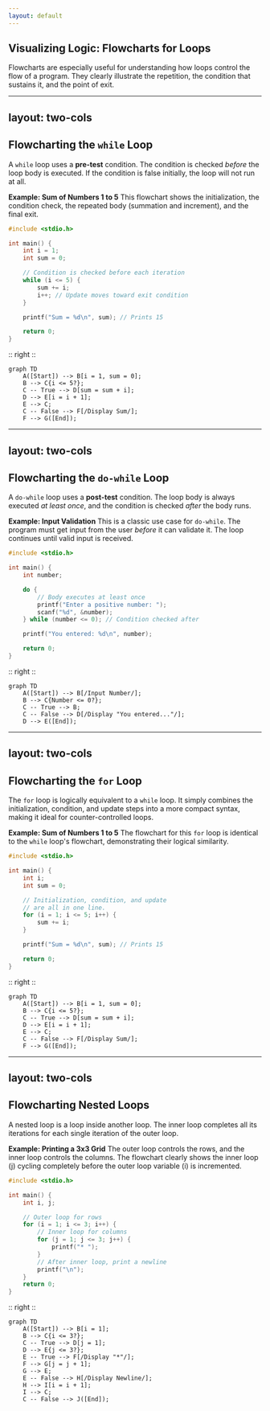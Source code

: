 ```yaml
---
layout: default
---
```

## Visualizing Logic: Flowcharts for Loops

Flowcharts are especially useful for understanding how loops control the flow of a program. They clearly illustrate the repetition, the condition that sustains it, and the point of exit.

---
layout: two-cols
---

## Flowcharting the `while` Loop

<Transform scale="0.8">

A `while` loop uses a **pre-test** condition. The condition is checked *before* the loop body is executed. If the condition is false initially, the loop will not run at all.

**Example: Sum of Numbers 1 to 5**
This flowchart shows the initialization, the condition check, the repeated body (summation and increment), and the final exit.

```c
#include <stdio.h>

int main() {
    int i = 1;
    int sum = 0;

    // Condition is checked before each iteration
    while (i <= 5) {
        sum += i;
        i++; // Update moves toward exit condition
    }

    printf("Sum = %d\n", sum); // Prints 15

    return 0;
}
```

</Transform>

:: right ::

<Transform scale="0.75">

```mermaid
graph TD
    A([Start]) --> B[i = 1, sum = 0];
    B --> C{i <= 5?};
    C -- True --> D[sum = sum + i];
    D --> E[i = i + 1];
    E --> C;
    C -- False --> F[/Display Sum/];
    F --> G([End]);
```
</Transform>

---
layout: two-cols
---

## Flowcharting the `do-while` Loop

<Transform scale="0.78">

A `do-while` loop uses a **post-test** condition. The loop body is always executed *at least once*, and the condition is checked *after* the body runs.

**Example: Input Validation**
This is a classic use case for `do-while`. The program must get input from the user *before* it can validate it. The loop continues until valid input is received.

```c
#include <stdio.h>

int main() {
    int number;

    do {
        // Body executes at least once
        printf("Enter a positive number: ");
        scanf("%d", &number);
    } while (number <= 0); // Condition checked after

    printf("You entered: %d\n", number);

    return 0;
}
```

</Transform>

:: right ::

<Transform scale="0.75">

```mermaid
graph TD
    A([Start]) --> B[/Input Number/];
    B --> C{Number <= 0?};
    C -- True --> B;
    C -- False --> D[/Display "You entered..."/];
    D --> E([End]);
```
</Transform>

---
layout: two-cols
---

## Flowcharting the `for` Loop

<Transform scale="0.8">

The `for` loop is logically equivalent to a `while` loop. It simply combines the initialization, condition, and update steps into a more compact syntax, making it ideal for counter-controlled loops.

**Example: Sum of Numbers 1 to 5**
The flowchart for this `for` loop is identical to the `while` loop's flowchart, demonstrating their logical similarity.

```c
#include <stdio.h>

int main() {
    int i;
    int sum = 0;

    // Initialization, condition, and update
    // are all in one line.
    for (i = 1; i <= 5; i++) {
        sum += i;
    }

    printf("Sum = %d\n", sum); // Prints 15

    return 0;
}
```

</Transform>

:: right ::

<Transform scale="0.75">

```mermaid
graph TD
    A([Start]) --> B[i = 1, sum = 0];
    B --> C{i <= 5?};
    C -- True --> D[sum = sum + i];
    D --> E[i = i + 1];
    E --> C;
    C -- False --> F[/Display Sum/];
    F --> G([End]);
```
</Transform>

---
layout: two-cols
---

## Flowcharting Nested Loops

<Transform scale="0.8">

A nested loop is a loop inside another loop. The inner loop completes all its iterations for each single iteration of the outer loop.

**Example: Printing a 3x3 Grid**
The outer loop controls the rows, and the inner loop controls the columns. The flowchart clearly shows the inner loop (j) cycling completely before the outer loop variable (i) is incremented.

```c
#include <stdio.h>

int main() {
    int i, j;

    // Outer loop for rows
    for (i = 1; i <= 3; i++) {
        // Inner loop for columns
        for (j = 1; j <= 3; j++) {
            printf("* ");
        }
        // After inner loop, print a newline
        printf("\n");
    }
    return 0;
}
```

</Transform>

:: right ::

<Transform scale="0.6">

```mermaid
graph TD
    A([Start]) --> B[i = 1];
    B --> C{i <= 3?};
    C -- True --> D[j = 1];
    D --> E{j <= 3?};
    E -- True --> F[/Display "*"/];
    F --> G[j = j + 1];
    G --> E;
    E -- False --> H[/Display Newline/];
    H --> I[i = i + 1];
    I --> C;
    C -- False --> J([End]);
```

</Transform>